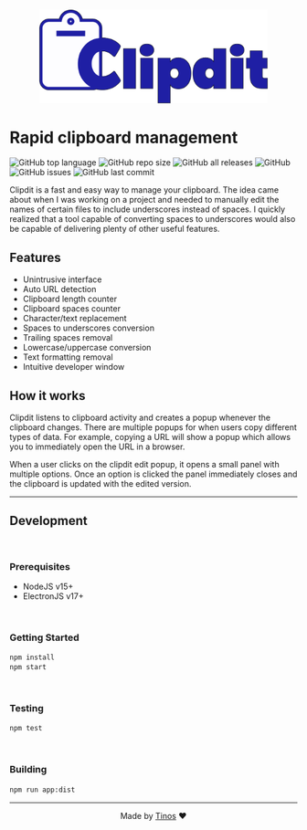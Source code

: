 <br>

<p align="center">
  <img alt="Clipdit logo" width="400" src="https://raw.githubusercontent.com/pTinosq/clipdit/main/content/clipdit-banner.png" />
</p>

# Rapid clipboard management

![GitHub top language](https://img.shields.io/github/languages/top/ptinosq/clipdit)
![GitHub repo size](https://img.shields.io/github/repo-size/ptinosq/clipdit)
![GitHub all releases](https://img.shields.io/github/downloads/ptinosq/clipdit/total)
![GitHub](https://img.shields.io/github/license/ptinosq/clipdit)
![GitHub issues](https://img.shields.io/github/issues/ptinosq/clipdit)
![GitHub last commit](https://img.shields.io/github/last-commit/ptinosq/clipdit)

Clipdit is a fast and easy way to manage your clipboard. The idea came about when I was working on a project and needed to manually edit the names of certain files to include underscores instead of spaces. I quickly realized that a tool capable of converting spaces to underscores would also be capable of delivering plenty of other useful features.

## Features

- Unintrusive interface
- Auto URL detection
- Clipboard length counter
- Clipboard spaces counter
- Character/text replacement
- Spaces to underscores conversion
- Trailing spaces removal
- Lowercase/uppercase conversion
- Text formatting removal
- Intuitive developer window

## How it works

Clipdit listens to clipboard activity and creates a popup whenever the clipboard changes. There are multiple popups for when users copy different types of data. For example, copying a URL will show a popup which allows you to immediately open the URL in a browser.

When a user clicks on the clipdit edit popup, it opens a small panel with multiple options. Once an option is clicked the panel immediately closes and the clipboard is updated with the edited version.

---

## Development

<br>

### **Prerequisites**

- NodeJS v15+
- ElectronJS v17+

<br>

### **Getting Started**

```bash
npm install
npm start
```

<br>

### **Testing**

```bash
npm test
```

<br>

### **Building**

```bash
npm run app:dist
```

---

<p align="center">
  Made by <a target="_blank" href="https://www.tinosps.com/">Tinos</a> ❤️
</p>
